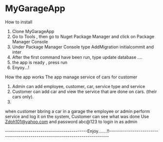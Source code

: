 # MyGarageApp
How to install 
  1. Clone MyGarageApp
  2. Go to Tools , then go to Nuget Package Manager and click on Package Manager Console
  3. Under Package Manager Console type AddMigration initialcommit and inter
  4. After the first command have been  run, type update database ....
  5. the app is ready , press run
  6. Enyoy...!
  
 How the app works
 The app manage service of cars for customer
 1. Admin can add employee, customer, car, service type and service
 2. Customer can add car and view the service that are done on cars. (their cars only).
 3.
 when customer bbring a car in a garage the employee or admin perform service and log it on the system, Customer can see what was done
 Use Zdoh101@yahoo.com and password abc@123 to login in as admin
 
 ------------------------------------------Enjoy.......!!------------------------------------------------------------------------------
